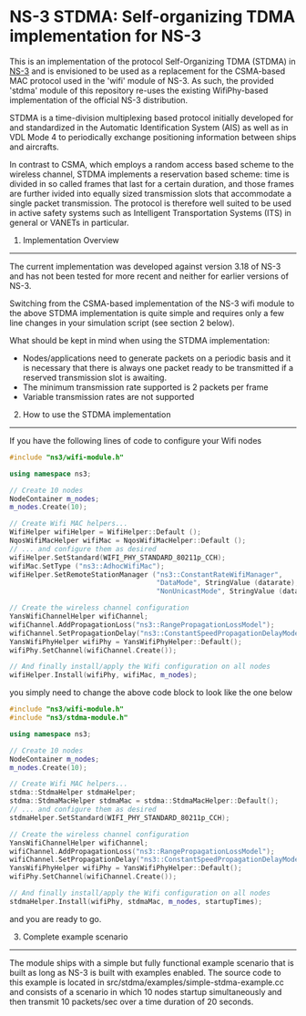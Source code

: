 NS-3 STDMA: Self-organizing TDMA implementation for NS-3
========================================================

This is an implementation of the protocol Self-Organizing TDMA (STDMA) in 
[NS-3](http://www.nsnam.org/) and is envisioned to be used as a replacement
for the CSMA-based MAC protocol used in the 'wifi' module of NS-3. As such, 
the provided 'stdma' module of this repository re-uses the existing 
WifiPhy-based implementation of the official NS-3 distribution.

STDMA is a time-division multiplexing based protocol initially developed for 
and standardized in the Automatic Identification System (AIS) as well as in 
VDL Mode 4 to periodically exchange positioning information between ships 
and aircrafts.

In contrast to CSMA, which employs a random access based scheme to the wireless 
channel, STDMA implements a reservation based scheme: time is divided in so 
called frames that last for a certain duration, and those frames are further
ivided into equally sized transmission slots that accommodate a single packet 
transmission. The protocol is therefore well suited to be used in active safety 
systems such as Intelligent Transportation Systems (ITS) in general or VANETs 
in particular.

1) Implementation Overview
--------------------------

The current implementation was developed against version 3.18 of NS-3 and has 
not been tested for more recent and neither for earlier versions of NS-3.

Switching from the CSMA-based implementation of the NS-3 wifi module to the 
above STDMA implementation is quite simple and requires only a few line changes 
in your simulation script (see section 2 below). 

What should be kept in mind when using the STDMA implementation:

 - Nodes/applications need to generate packets on a periodic basis and it is 
   necessary that there is always one packet ready to be transmitted if a 
   reserved transmission slot is awaiting.
 - The minimum transmission rate supported is 2 packets per frame
 - Variable transmission rates are not supported

2) How to use the STDMA implementation
--------------------------------------

If you have the following lines of code to configure your Wifi nodes

```C++
#include "ns3/wifi-module.h"

using namespace ns3;

// Create 10 nodes
NodeContainer m_nodes;
m_nodes.Create(10);

// Create Wifi MAC helpers...
WifiHelper wifiHelper = WifiHelper::Default ();
NqosWifiMacHelper wifiMac = NqosWifiMacHelper::Default ();
// ... and configure them as desired
wifiHelper.SetStandard(WIFI_PHY_STANDARD_80211p_CCH);
wifiMac.SetType ("ns3::AdhocWifiMac");
wifiHelper.SetRemoteStationManager ("ns3::ConstantRateWifiManager",
                                    "DataMode", StringValue (datarate),
                                    "NonUnicastMode", StringValue (datarate));

// Create the wireless channel configuration
YansWifiChannelHelper wifiChannel;
wifiChannel.AddPropagationLoss("ns3::RangePropagationLossModel");
wifiChannel.SetPropagationDelay("ns3::ConstantSpeedPropagationDelayModel");
YansWifiPhyHelper wifiPhy = YansWifiPhyHelper::Default();
wifiPhy.SetChannel(wifiChannel.Create());

// And finally install/apply the Wifi configuration on all nodes
wifiHelper.Install(wifiPhy, wifiMac, m_nodes);
```

you simply need to change the above code block to look like the one below

```C++
#include "ns3/wifi-module.h"
#include "ns3/stdma-module.h"

using namespace ns3;

// Create 10 nodes
NodeContainer m_nodes;
m_nodes.Create(10);

// Create Wifi MAC helpers...
stdma::StdmaHelper stdmaHelper;
stdma::StdmaMacHelper stdmaMac = stdma::StdmaMacHelper::Default();
// ... and configure them as desired
stdmaHelper.SetStandard(WIFI_PHY_STANDARD_80211p_CCH);

// Create the wireless channel configuration
YansWifiChannelHelper wifiChannel;
wifiChannel.AddPropagationLoss("ns3::RangePropagationLossModel");
wifiChannel.SetPropagationDelay("ns3::ConstantSpeedPropagationDelayModel");
YansWifiPhyHelper wifiPhy = YansWifiPhyHelper::Default();
wifiPhy.SetChannel(wifiChannel.Create());

// And finally install/apply the Wifi configuration on all nodes
stdmaHelper.Install(wifiPhy, stdmaMac, m_nodes, startupTimes);
```

and you are ready to go. 

3) Complete example scenario
--------------------------------------

The module ships with a simple but fully functional example scenario that is built
as long as NS-3 is built with examples enabled. The source code to this example is
located in src/stdma/examples/simple-stdma-example.cc and consists of a scenario
in which 10 nodes startup simultaneously and then transmit 10 packets/sec over a 
time duration of 20 seconds.
